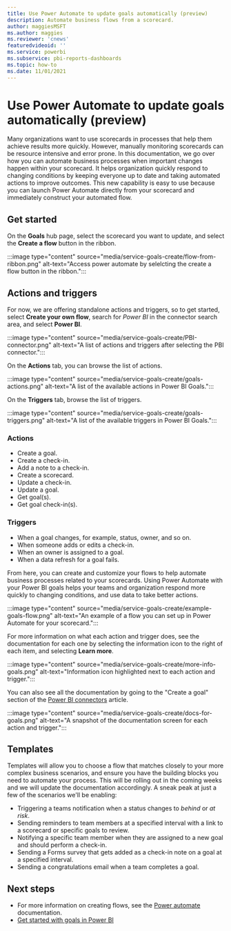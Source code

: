 ```yaml
---
title: Use Power Automate to update goals automatically (preview)
description: Automate business flows from a scorecard.
author: maggiesMSFT
ms.author: maggies
ms.reviewer: 'cnews'
featuredvideoid: ''
ms.service: powerbi
ms.subservice: pbi-reports-dashboards
ms.topic: how-to
ms.date: 11/01/2021
---
```

# Use Power Automate to update goals automatically (preview)

Many organizations want to use scorecards in processes that help them achieve results more quickly. However, manually monitoring scorecards can be resource intensive and error prone. In this documentation, we go over how you can automate business processes when important changes happen within your scorecard. It helps organization quickly respond to changing conditions by keeping everyone up to date and taking automated actions to improve outcomes. This new capability is easy to use because you can launch Power Automate directly from your scorecard and immediately construct your automated flow.   

## Get started

On the **Goals** hub page, select the scorecard you want to update, and select the **Create a flow** button in the ribbon.

:::image type="content" source="media/service-goals-create/flow-from-ribbon.png" alt-text="Access power automate by selelcting the create a flow button in the ribbon.":::

## Actions and triggers

For now, we are offering standalone actions and triggers, so to get started, select **Create your own flow**, search for *Power BI* in the connector search area, and select **Power BI**.

:::image type="content" source="media/service-goals-create/PBI-connector.png" alt-text="A list of actions and triggers after selecting the PBI connector.":::
    
On the **Actions** tab, you can browse the list of actions.

:::image type="content" source="media/service-goals-create/goals-actions.png" alt-text="A list of the available actions in Power BI Goals.":::

On the **Triggers** tab, browse the list of triggers. 

:::image type="content" source="media/service-goals-create/goals-triggers.png" alt-text="A list of the available triggers in Power BI Goals.":::

### Actions

-	Create a goal.
-	Create a check-in.
-	Add a note to a check-in.
-	Create a scorecard.
-	Update a check-in.
-	Update a goal.
-	Get goal(s).
-	Get goal check-in(s).

### Triggers

-	When a goal changes, for example, status, owner, and so on. 
-	When someone adds or edits a check-in.
-	When an owner is assigned to a goal.
-	When a data refresh for a goal fails. 

From here, you can create and customize your flows to help automate business processes related to your scorecards. Using Power Automate with your Power BI goals helps your teams and organization respond more quickly to changing conditions, and use data to take better actions. 

 :::image type="content" source="media/service-goals-create/example-goals-flow.png" alt-text="An example of a flow you can set up in Power Automate for your scorecard.":::
    
For more information on what each action and trigger does, see the documentation for each one by selecting the information icon to the right of each item, and selecting **Learn more**.

:::image type="content" source="media/service-goals-create/more-info-goals.png" alt-text="Information icon highlighted next to each action and trigger.":::

You can also see all the documentation by going to the "Create a goal" section of the [Power BI connectors](/connectors/powerbi/#create-a-goal-(preview)) article.

:::image type="content" source="media/service-goals-create/docs-for-goals.png" alt-text="A snapshot of the documentation screen for each action and trigger.":::

## Templates

Templates will allow you to choose a flow that matches closely to your more complex business scenarios, and ensure you have the building blocks you need to automate your process. This will be rolling out in the coming weeks and we will update the documentation accordingly. A sneak peak at just a few of the scenarios we'll be enabling:  
  
- Triggering a teams notification when a status changes to *behind* or *at risk*.  
- Sending reminders to team members at a specified interval with a link to a scorecard or specific goals to review.
- Notifying a specific team member when they are assigned to a new goal and should perform a check-in. 
- Sending a Forms survey that gets added as a check-in note on a goal at a specified interval.
- Sending a congratulations email when a team completes a goal. 

## Next steps

- For more information on creating flows, see the [Power automate](/power-automate/getting-started) documentation. 
- [Get started with goals in Power BI](service-goals-introduction.md)
